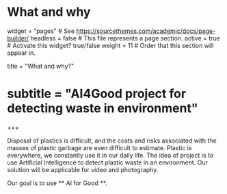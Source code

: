 
# What and why
widget = "pages"  # See https://sourcethemes.com/academic/docs/page-builder/
headless = false  # This file represents a page section.
active = true  # Activate this widget? true/false
weight = 11  # Order that this section will appear in.

title = "What and why?"
# subtitle = "AI4Good project for detecting waste in environment"
+++

Disposal of plastics is difficult, and the costs and risks associated with the masses of plastic garbage are even difficult to estimate. 
Plastic is everywhere, we constantly use it in our daily life.
The idea of project is to use Artificial Intelligence to detect plastic waste in an environment. 
Our solution  will be applicable for video and photography.

Our goal is to use ** AI for Good **.



